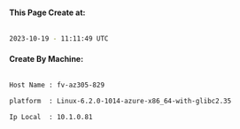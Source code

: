 
   
#### This Page Create at:

```bash

2023-10-19 - 11:11:49 UTC

```

#### Create By Machine:

```bash

Host Name : fv-az305-829

platform  : Linux-6.2.0-1014-azure-x86_64-with-glibc2.35

Ip Local  : 10.1.0.81

```

